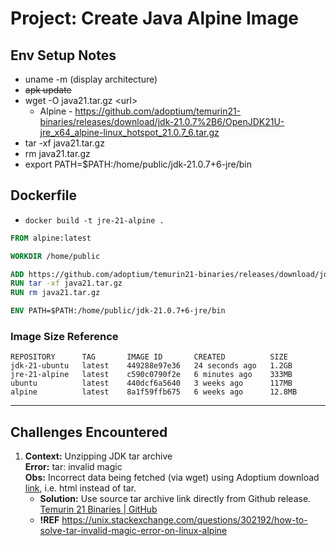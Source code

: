 # Project: Create Java Alpine Image

## Env Setup Notes
- uname -m   (display architecture)
- ~~apk update~~
- wget -O java21.tar.gz \<url>
    - Alpine - https://github.com/adoptium/temurin21-binaries/releases/download/jdk-21.0.7%2B6/OpenJDK21U-jre_x64_alpine-linux_hotspot_21.0.7_6.tar.gz
- tar -xf java21.tar.gz
- rm java21.tar.gz
- export PATH=$PATH:/home/public/jdk-21.0.7+6-jre/bin

## Dockerfile

- `docker build -t jre-21-alpine .`

```dockerfile
FROM alpine:latest

WORKDIR /home/public

ADD https://github.com/adoptium/temurin21-binaries/releases/download/jdk-21.0.7%2B6/OpenJDK21U-jre_x64_alpine-linux_hotspot_21.0.7_6.tar.gz java21.tar.gz
RUN tar -xf java21.tar.gz
RUN rm java21.tar.gz

ENV PATH=$PATH:/home/public/jdk-21.0.7+6-jre/bin
```

### Image Size Reference

```text
REPOSITORY      TAG       IMAGE ID       CREATED          SIZE
jdk-21-ubuntu   latest    449288e97e36   24 seconds ago   1.2GB
jre-21-alpine   latest    c590c0790f2e   6 minutes ago    333MB
ubuntu          latest    440dcf6a5640   3 weeks ago      117MB
alpine          latest    8a1f59ffb675   6 weeks ago      12.8MB
```
_____

## Challenges Encountered
1. **Context:** Unzipping JDK tar archive<br>**Error:** tar: invalid magic<br>**Obs:** Incorrect data being fetched (via wget) using Adoptium download [link](https://adoptium.net/download?link=https%3A%2F%2Fgithub.com%2Fadoptium%2Ftemurin21-binaries%2Freleases%2Fdownload%2Fjdk-21.0.7%252B6%2FOpenJDK21U-jre_x64_alpine-linux_hotspot_21.0.7_6.tar.gz&vendor=Adoptium), i.e. html instead of tar.
    - **Solution:** Use source tar archive link directly from Github release. [Temurin 21 Binaries | GitHub](https://github.com/adoptium/temurin21-binaries/releases)
    - **!REF** https://unix.stackexchange.com/questions/302192/how-to-solve-tar-invalid-magic-error-on-linux-alpine